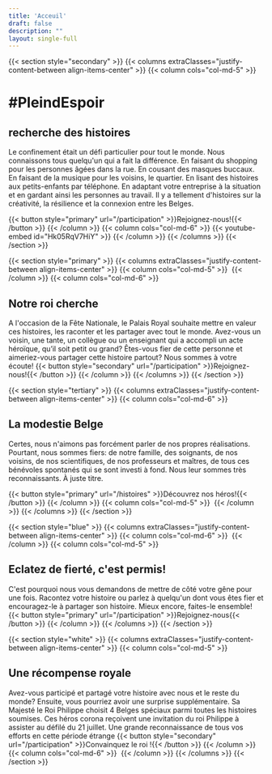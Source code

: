 ```yaml
---
title: 'Acceuil'
draft: false
description: ""
layout: single-full
---
```


{{< section style="secondary" >}}
{{< columns extraClasses="justify-content-between align-items-center" >}}
{{< column cols="col-md-5" >}}
# #PleindEspoir
## recherche des histoires
Le confinement était un défi particulier pour tout le monde. Nous connaissons tous quelqu'un qui a fait la différence. En faisant du shopping pour les personnes âgées dans la rue. En cousant des masques buccaux. En faisant de la musique pour les voisins, le quartier. En lisant des histoires aux petits-enfants par téléphone. En adaptant votre entreprise à la situation et en gardant ainsi les personnes au travail. Il y a tellement d'histoires sur la créativité, la résilience et la connexion entre les Belges.

{{< button style="primary" url="/participation" >}}Rejoignez-nous!{{< /button >}}
{{< /column >}}
{{< column cols="col-md-6" >}}
{{< youtube-embed id="Hk05RqV7HiY" >}}
{{< /column >}}
{{< /columns >}}
{{< /section >}}

{{< section style="primary" >}}
{{< columns extraClasses="justify-content-between align-items-center" >}}
{{< column cols="col-md-5" >}}
<img src="/img/Herowit.png" alt="" class="img-fluid" />
{{< /column >}}
{{< column cols="col-md-6" >}}
## Notre roi cherche
A l'occasion de la Fête Nationale, le Palais Royal souhaite mettre en valeur ces histoires, les raconter et les partager avec tout le monde. Avez-vous un voisin, une tante, un collègue ou un enseignant qui a accompli un acte héroïque, qu’il soit petit ou grand? Êtes-vous fier de cette personne et aimeriez-vous partager cette histoire partout? Nous sommes à votre écoute!
{{< button style="secondary" url="/participation" >}}Rejoignez-nous!{{< /button >}}
{{< /column >}}
{{< /columns >}}
{{< /section >}}

{{< section style="tertiary" >}}
{{< columns extraClasses="justify-content-between align-items-center" >}}
{{< column cols="col-md-6" >}}
## La modestie Belge
Certes, nous n'aimons pas forcément parler de nos propres réalisations. Pourtant, nous sommes fiers: de notre famille, des soignants, de nos voisins, de nos scientifiques, de nos professeurs et maîtres, de tous ces bénévoles spontanés qui se sont investi à fond. Nous leur sommes très reconnaissants. À juste titre. 

{{< button style="primary" url="/histoires" >}}Découvrez nos héros!{{< /button >}}
{{< /column >}}
{{< column cols="col-md-5" >}}
<img src="/img/KermisWit.png" alt="" class="img-fluid" />
{{< /column >}}
{{< /columns >}}
{{< /section >}}

{{< section style="blue" >}}
{{< columns extraClasses="justify-content-between align-items-center" >}}
{{< column cols="col-md-6" >}}
<img src="/img/Doneer_Hero.png" alt="" class="img-fluid" />
{{< /column >}}
{{< column cols="col-md-5" >}}
## Eclatez de fierté, c'est permis!
C'est pourquoi nous vous demandons de mettre de côté votre gêne pour une fois. Racontez votre histoire ou parlez à quelqu'un dont vous êtes fier et encouragez-le à partager son histoire. Mieux encore, faites-le ensemble!
{{< button style="primary" url="/participation" >}}Rejoignez-nous{{< /button >}}
{{< /column >}}
{{< /columns >}}
{{< /section >}}

{{< section style="white" >}}
{{< columns extraClasses="justify-content-between align-items-center" >}}
{{< column cols="col-md-5" >}}
## Une récompense royale
Avez-vous participé et partagé votre histoire avec nous et le reste du monde? Ensuite, vous pourriez avoir une surprise supplémentaire. Sa Majesté le Roi Philippe choisit 4 Belges spéciaux parmi toutes les histoires soumises. Ces héros corona reçoivent une invitation du roi Philippe à assister au défilé du 21 juillet. Une grande reconnaissance de tous vos efforts en cette période étrange
{{< button style="secondary" url="/participation" >}}Convainquez le roi !{{< /button >}}
{{< /column >}}
{{< column cols="col-md-6" >}}
<img src="/img/HeroZwart.png" alt="" class="img-fluid" />
{{< /column >}}
{{< /columns >}}
{{< /section >}}
